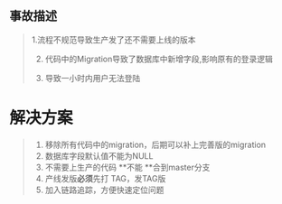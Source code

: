 ## 事故描述

> 1.流程不规范导致生产发了还不需要上线的版本
>
> 2. 代码中的Migration导致了数据库中新增字段,影响原有的登录逻辑
>
> 3. 导致一小时内用户无法登陆

# 解决方案

> 1. 移除所有代码中的migration，后期可以补上完善版的migration
> 2. 数据库字段默认值不能为NULL
> 3. 不需要上生产的代码 **不能 **合到master分支
> 4. 产线发版**必须**先打 TAG，发TAG版
> 5. 加入链路追踪，方便快速定位问题





